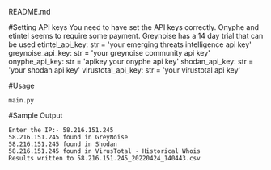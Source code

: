 README.md

#Setting API keys
You need to have set the API keys correctly.  Onyphe and etintel seems to require some payment. Greynoise has a 14 day trial that can be used
    etintel_api_key: str = 'your emerging threats intelligence api key'
    greynoise_api_key: str = 'your greynoise community api key'
    onyphe_api_key: str = 'apikey your onyphe api key'
    shodan_api_key: str = 'your shodan api key'
    virustotal_api_key: str = 'your virustotal api key'

#Usage

    main.py

#Sample Output

    Enter the IP:- 58.216.151.245
    58.216.151.245 found in GreyNoise
    58.216.151.245 found in Shodan
    58.216.151.245 found in VirusTotal - Historical Whois
    Results written to 58.216.151.245_20220424_140443.csv
